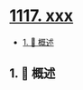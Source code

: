 # [1117. xxx](https://github.com/Tdahuyou/TNotes.leetcode/tree/main/notes/1117.%20xxx)

<!-- region:toc -->

- [1. 📝 概述](#1--概述)

<!-- endregion:toc -->

## 1. 📝 概述
